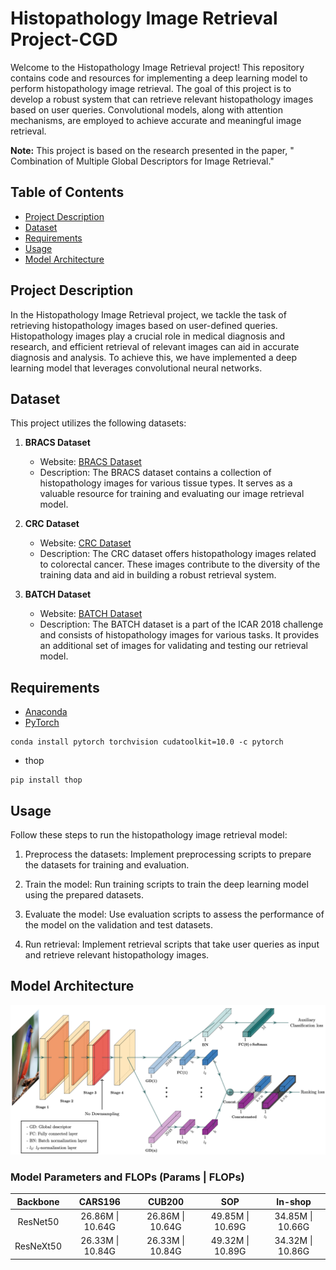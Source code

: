 # Histopathology Image Retrieval Project-CGD

 

Welcome to the Histopathology Image Retrieval project! This repository contains code and resources for implementing a deep learning model to perform histopathology image retrieval. The goal of this project is to develop a robust system that can retrieve relevant histopathology images based on user queries. Convolutional models, along with attention mechanisms, are employed to achieve accurate and meaningful image retrieval.

**Note:** This project is based on the research presented in the paper, " Combination of Multiple Global Descriptors for Image Retrieval."


## Table of Contents

- [Project Description](#project-description)
- [Dataset](#dataset)
- [Requirements](#requirements)
- [Usage](#usage)
- [Model Architecture](#model-architecture)

## Project Description

In the Histopathology Image Retrieval project, we tackle the task of retrieving histopathology images based on user-defined queries. Histopathology images play a crucial role in medical diagnosis and research, and efficient retrieval of relevant images can aid in accurate diagnosis and analysis. To achieve this, we have implemented a deep learning model that leverages convolutional neural networks.

## Dataset

This project utilizes the following datasets:

1. **BRACS Dataset**
   - Website: [BRACS Dataset](https://www.bracs.icar.cnr.it/)
   - Description: The BRACS dataset contains a collection of histopathology images for various tissue types. It serves as a valuable resource for training and evaluating our image retrieval model.

2. **CRC Dataset**
   - Website: [CRC Dataset](https://warwick.ac.uk/fac/cross_fac/tia/data/extended_crc_grading/)
   - Description: The CRC dataset offers histopathology images related to colorectal cancer. These images contribute to the diversity of the training data and aid in building a robust retrieval system.

3. **BATCH Dataset**
   - Website: [BATCH Dataset](https://iciar2018-challenge.grand-challenge.org/Dataset/)
   - Description: The BATCH dataset is a part of the ICAR 2018 challenge and consists of histopathology images for various tasks. It provides an additional set of images for validating and testing our retrieval model.

## Requirements
- [Anaconda](https://www.anaconda.com/download/)
- [PyTorch](https://pytorch.org)
```
conda install pytorch torchvision cudatoolkit=10.0 -c pytorch
```
- thop
```
pip install thop
```


## Usage

Follow these steps to run the histopathology image retrieval model:

1. Preprocess the datasets: Implement preprocessing scripts to prepare the datasets for training and evaluation.

2. Train the model: Run training scripts to train the deep learning model using the prepared datasets.

3. Evaluate the model: Use evaluation scripts to assess the performance of the model on the validation and test datasets.

4. Run retrieval: Implement retrieval scripts that take user queries as input and retrieve relevant histopathology images.

## Model Architecture

![Model Architecture](CGD_st.png)






### Model Parameters and FLOPs (Params | FLOPs)
<table>
  <thead>
    <tr>
      <th>Backbone</th>
      <th>CARS196</th>
      <th>CUB200</th>
      <th>SOP</th>
      <th>In-shop</th>
    </tr>
  </thead>
  <tbody>
    <tr>
      <td align="center">ResNet50</td>
      <td align="center">26.86M | 10.64G</td>
      <td align="center">26.86M | 10.64G</td>
      <td align="center">49.85M | 10.69G</td>
      <td align="center">34.85M | 10.66G</td>
    </tr>
    <tr>
      <td align="center">ResNeXt50</td>
      <td align="center">26.33M | 10.84G</td>
      <td align="center">26.33M | 10.84G</td>
      <td align="center">49.32M | 10.89G</td>
      <td align="center">34.32M | 10.86G</td>
    </tr>
  </tbody>
</table>

